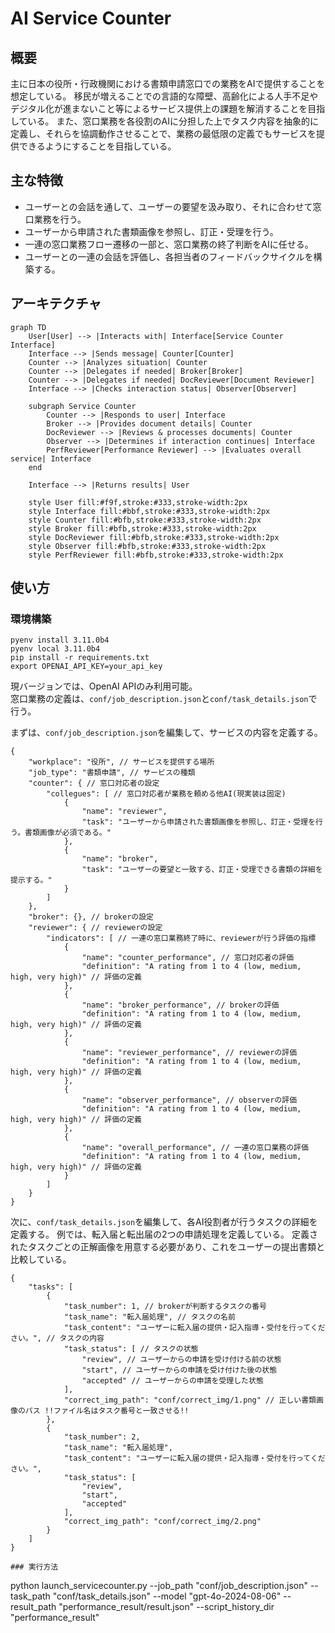# AI Service Counter

## 概要

主に日本の役所・行政機関における書類申請窓口での業務をAIで提供することを想定している。
移民が増えることでの言語的な障壁、高齢化による人手不足やデジタル化が進まないこと等によるサービス提供上の課題を解消することを目指している。
また、窓口業務を各役割のAIに分担した上でタスク内容を抽象的に定義し、それらを協調動作させることで、業務の最低限の定義でもサービスを提供できるようにすることを目指している。

## 主な特徴
- ユーザーとの会話を通して、ユーザーの要望を汲み取り、それに合わせて窓口業務を行う。
- ユーザーから申請された書類画像を参照し、訂正・受理を行う。
- 一連の窓口業務フロー遷移の一部と、窓口業務の終了判断をAIに任せる。
- ユーザーとの一連の会話を評価し、各担当者のフィードバックサイクルを構築する。

## アーキテクチャ

```mermaid
graph TD
    User[User] --> |Interacts with| Interface[Service Counter Interface]
    Interface --> |Sends message| Counter[Counter]
    Counter --> |Analyzes situation| Counter
    Counter --> |Delegates if needed| Broker[Broker]
    Counter --> |Delegates if needed| DocReviewer[Document Reviewer]
    Interface --> |Checks interaction status| Observer[Observer]
    
    subgraph Service Counter
        Counter --> |Responds to user| Interface
        Broker --> |Provides document details| Counter
        DocReviewer --> |Reviews & processes documents| Counter
        Observer --> |Determines if interaction continues| Interface
        PerfReviewer[Performance Reviewer] --> |Evaluates overall service| Interface
    end
    
    Interface --> |Returns results| User

    style User fill:#f9f,stroke:#333,stroke-width:2px
    style Interface fill:#bbf,stroke:#333,stroke-width:2px
    style Counter fill:#bfb,stroke:#333,stroke-width:2px
    style Broker fill:#bfb,stroke:#333,stroke-width:2px 
    style DocReviewer fill:#bfb,stroke:#333,stroke-width:2px
    style Observer fill:#bfb,stroke:#333,stroke-width:2px
    style PerfReviewer fill:#bfb,stroke:#333,stroke-width:2px

```

## 使い方
### 環境構築
```
pyenv install 3.11.0b4
pyenv local 3.11.0b4
pip install -r requirements.txt
export OPENAI_API_KEY=your_api_key
```
現バージョンでは、OpenAI APIのみ利用可能。  
窓口業務の定義は、`conf/job_description.json`と`conf/task_details.json`で行う。  

まずは、`conf/job_description.json`を編集して、サービスの内容を定義する。
```
{
    "workplace": "役所", // サービスを提供する場所
    "job_type": "書類申請", // サービスの種類
    "counter": { // 窓口対応者の設定
        "collegues": [ // 窓口対応者が業務を頼める他AI(現実装は固定)
            {
                "name": "reviewer",
                "task": "ユーザーから申請された書類画像を参照し、訂正・受理を行う。書類画像が必須である。"
            },
            {
                "name": "broker",
                "task": "ユーザーの要望と一致する、訂正・受理できる書類の詳細を提示する。"
            }
        ]
    },
    "broker": {}, // brokerの設定
    "reviewer": { // reviewerの設定
        "indicators": [ // 一連の窓口業務終了時に、reviewerが行う評価の指標
            {
                "name": "counter_performance", // 窓口対応者の評価
                "definition": "A rating from 1 to 4 (low, medium, high, very high)" // 評価の定義
            },
            {
                "name": "broker_performance", // brokerの評価
                "definition": "A rating from 1 to 4 (low, medium, high, very high)" // 評価の定義
            },
            {
                "name": "reviewer_performance", // reviewerの評価
                "definition": "A rating from 1 to 4 (low, medium, high, very high)" // 評価の定義
            },
            {
                "name": "observer_performance", // observerの評価
                "definition": "A rating from 1 to 4 (low, medium, high, very high)" // 評価の定義
            },
            {
                "name": "overall_performance", // 一連の窓口業務の評価
                "definition": "A rating from 1 to 4 (low, medium, high, very high)" // 評価の定義
            }
        ]
    }
}

```

次に、`conf/task_details.json`を編集して、各AI役割者が行うタスクの詳細を定義する。
例では、転入届と転出届の2つの申請処理を定義している。
定義されたタスクごとの正解画像を用意する必要があり、これをユーザーの提出書類と比較している。
```
{
    "tasks": [
        {
            "task_number": 1, // brokerが判断するタスクの番号
            "task_name": "転入届処理", // タスクの名前
            "task_content": "ユーザーに転入届の提供・記入指導・受付を行ってください。", // タスクの内容
            "task_status": [ // タスクの状態
                "review", // ユーザーからの申請を受け付ける前の状態
                "start", // ユーザーからの申請を受け付けた後の状態
                "accepted" // ユーザーからの申請を受理した状態
            ],
            "correct_img_path": "conf/correct_img/1.png" // 正しい書類画像のパス !!ファイル名はタスク番号と一致させる!!
        },
        {
            "task_number": 2,
            "task_name": "転入届処理",
            "task_content": "ユーザーに転入届の提供・記入指導・受付を行ってください。",
            "task_status": [
                "review",
                "start",
                "accepted"
            ],
            "correct_img_path": "conf/correct_img/2.png"
        }
    ]
}

### 実行方法
```
python launch_servicecounter.py --job_path "conf/job_description.json" --task_path "conf/task_details.json" --model "gpt-4o-2024-08-06" --result_path "performance_result/result.json" --script_history_dir "performance_result"
```

